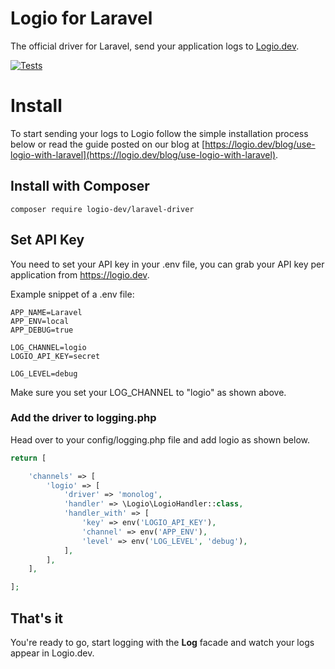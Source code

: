 # Logio for Laravel
The official driver for Laravel, send your application logs to [Logio.dev](https://logio.dev).

[![Tests](https://github.com/logio-dev/laravel-driver/actions/workflows/tests.yml/badge.svg)](https://github.com/logio-dev/laravel-driver/actions/workflows/tests.yml)

# Install
To start sending your logs to Logio follow the simple installation process below or read the guide posted on our blog at [https://logio.dev/blog/use-logio-with-laravel](https://logio.dev/blog/use-logio-with-laravel). 

## Install with Composer

```
composer require logio-dev/laravel-driver
```

## Set API Key
You need to set your API key in your .env file, you can grab your API key per application from https://logio.dev.

Example snippet of a .env file:
```
APP_NAME=Laravel
APP_ENV=local
APP_DEBUG=true

LOG_CHANNEL=logio
LOGIO_API_KEY=secret

LOG_LEVEL=debug
```

Make sure you set your LOG_CHANNEL to "logio" as shown above.

### Add the driver to logging.php
Head over to your config/logging.php file and add logio as shown below.

```php
return [

    'channels' => [
        'logio' => [
            'driver' => 'monolog',
            'handler' => \Logio\LogioHandler::class,
            'handler_with' => [
                'key' => env('LOGIO_API_KEY'),
                'channel' => env('APP_ENV'),
                'level' => env('LOG_LEVEL', 'debug'),
            ],
        ],    
    ],

];
```

## That's it
You're ready to go, start logging with the **Log** facade and watch your logs appear in Logio.dev.